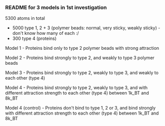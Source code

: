 ### README for 3 models in 1st investigation

5300 atoms in total
- 5000 type 1, 2 + 3 (polymer beads: normal, very sticky, weakly sticky) - don't know how many of each :/
- 300 type 4 (proteins)


Model 1 - Proteins bind only to type 2 polymer beads with strong attraction 

Model 2 - Proteins bind strongly to type 2, and weakly to type 3 polymer beads 

Model 3 - Proteins bind strongly to type 2, weakly to type 3, and weakly to each other (type 4)

Model 4 - Proteins bind strongly to type 2, weakly to type 3, and with different attraction strength to each other (type 4) between 1k_BT and 8k_BT

Model 4 (control) - Proteins don't bind to type 1, 2 or 3, and bind strongly with different attraction strength to each other (type 4) between 1k_BT and 8k_BT
